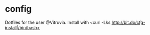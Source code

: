 # config
Dotfiles for the user @Vitruvia.
Install with <curl -Lks http://bit.do/cfg-install|/bin/bash>
